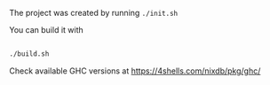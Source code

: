 The project was created by running `./init.sh`

You can build it with

```bash

./build.sh
```

Check available GHC versions at https://4shells.com/nixdb/pkg/ghc/
